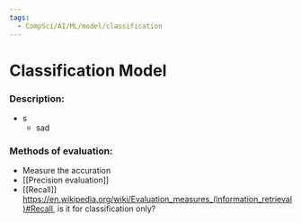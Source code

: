 ```yaml
---
tags:
  - CompSci/AI/ML/model/classification
---
```

# Classification Model
### Description:
- s
	- sad
### Methods of evaluation:
- Measure the accuration
- [[Precision evaluation]]
- [[Recall]]
https://en.wikipedia.org/wiki/Evaluation_measures_(information_retrieval)#Recall, is it for classification only?